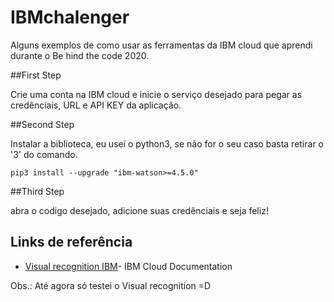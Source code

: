 # IBMchalenger

Alguns exemplos de como usar as ferramentas da IBM cloud que aprendi durante o Be hind the code 2020.

##First Step

Crie uma conta na IBM cloud e inicie o serviço desejado para pegar as credênciais, URL e API KEY da aplicação.

##Second Step

Instalar a biblioteca, eu usei o python3, se não for o seu caso basta retirar o '3' do comando.  

```
pip3 install --upgrade "ibm-watson>=4.5.0"
```

##Third Step

abra o codigo desejado, adicione suas credênciais e seja feliz!

## Links de referência

* [Visual recognition IBM](https://cloud.ibm.com/apidocs/visual-recognition/visual-recognition-v3?code=python)- IBM Cloud Documentation

Obs.: Até agora só testei o Visual recognition   =D

